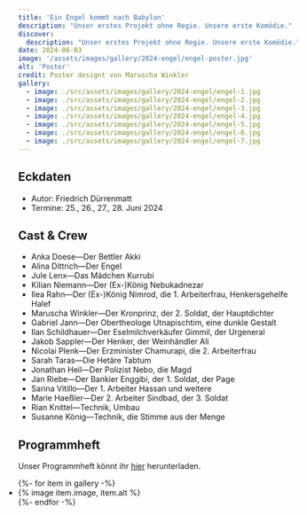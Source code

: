 ```yaml
---
title: 'Ein Engel kommt nach Babylon'
description: "Unser erstes Projekt ohne Regie. Unsere erste Komödie."
discover:
  description: "Unser erstes Projekt ohne Regie. Unsere erste Komödie."
date: 2024-06-03
image: '/assets/images/gallery/2024-engel/engel-poster.jpg'
alt: 'Poster'
credit: Poster designt von Maruscha Winkler
gallery:
  - image: ./src/assets/images/gallery/2024-engel/engel-1.jpg
  - image: ./src/assets/images/gallery/2024-engel/engel-2.jpg
  - image: ./src/assets/images/gallery/2024-engel/engel-3.jpg
  - image: ./src/assets/images/gallery/2024-engel/engel-4.jpg
  - image: ./src/assets/images/gallery/2024-engel/engel-5.jpg
  - image: ./src/assets/images/gallery/2024-engel/engel-6.jpg
  - image: ./src/assets/images/gallery/2024-engel/engel-7.jpg
---
```


## Eckdaten
<ul>
<li>Autor: Friedrich Dürrenmatt</li>
<li>Termine: 25., 26., 27., 28. Juni 2024</li>
</ul>

<h2>Cast & Crew</h2>
<ul>
<li>Anka Doese—Der Bettler Akki</li>
<li>Alina Dittrich—Der Engel</li>
<li>Jule Lenx—Das Mädchen Kurrubi</li>
<li>Kilian Niemann—Der (Ex-)König Nebukadnezar</li>
<li>Ilea Rahn—Der (Ex-)König Nimrod, die 1. Arbeiterfrau, Henkersgehelfe Halef</li>
<li>Maruscha Winkler—Der Kronprinz, der 2. Soldat, der Hauptdichter</li>
<li>Gabriel Jann—Der Obertheologe Utnapischtim, eine dunkle Gestalt</li>
<li>Ilan Schildhauer—Der Eselmilchverkäufer Gimmil, der Urgeneral</li>
<li>Jakob Sappler—Der Henker, der Weinhändler Ali</li>
<li>Nicolai Plenk—Der Erzminister Chamurapi, die 2. Arbeiterfrau</li>
<li>Sarah Taras—Die Hetäre Tabtum</li>
<li>Jonathan Heil—Der Polizist Nebo, die Magd</li>
<li>Jan Riebe—Der Bankier Enggibi, der 1. Soldat, der Page</li>
<li>Sarina Vitillo—Der 1. Arbeiter Hassan und weitere</li>
<li>Marie Haeßler—Der 2. Arbeiter Sindbad, der 3. Soldat</li>
<li>Rian Knittel—Technik, Umbau</li>
<li>Susanne König—Technik, die Stimme aus der Menge</li>
</ul>

## Programmheft
Unser Programmheft könnt ihr [hier]('/assets/programmhefte/2024-engel/programmheft.pdf') herunterladen.

<ul class="gallery" role="list" style="padding: 0;">
  {%- for item in gallery -%}
    <li>{% image item.image, item.alt %}</li>
  {%- endfor -%}
</ul>
